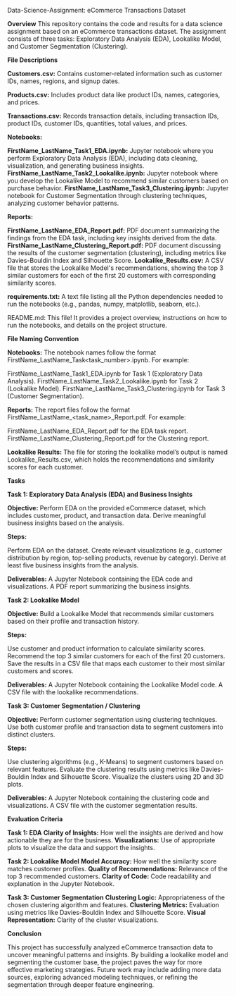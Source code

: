 Data-Science-Assignment: eCommerce Transactions Dataset

**Overview**
This repository contains the code and results for a data science assignment based on an eCommerce transactions dataset. The assignment consists of three tasks: Exploratory Data Analysis (EDA), Lookalike Model, and Customer Segmentation (Clustering).

**File Descriptions**

**Customers.csv:** Contains customer-related information such as customer IDs, names, regions, and signup dates.

**Products.csv:** Includes product data like product IDs, names, categories, and prices.

**Transactions.csv:** Records transaction details, including transaction IDs, product IDs, customer IDs, quantities, total values, and prices.

**Notebooks:**

**FirstName_LastName_Task1_EDA.ipynb:** Jupyter notebook where you perform Exploratory Data Analysis (EDA), including data cleaning, visualization, and generating business insights.
**FirstName_LastName_Task2_Lookalike.ipynb:** Jupyter notebook where you develop the Lookalike Model to recommend similar customers based on purchase behavior.
**FirstName_LastName_Task3_Clustering.ipynb:** Jupyter notebook for Customer Segmentation through clustering techniques, analyzing customer behavior patterns.

**Reports:**

**FirstName_LastName_EDA_Report.pdf:** PDF document summarizing the findings from the EDA task, including key insights derived from the data.
**FirstName_LastName_Clustering_Report.pdf:** PDF document discussing the results of the customer segmentation (clustering), including metrics like Davies-Bouldin Index and Silhouette Score.
**Lookalike_Results.csv:** A CSV file that stores the Lookalike Model's recommendations, showing the top 3 similar customers for each of the first 20 customers with corresponding similarity scores.

**requirements.txt:** A text file listing all the Python dependencies needed to run the notebooks (e.g., pandas, numpy, matplotlib, seaborn, etc.).

README.md: This file! It provides a project overview, instructions on how to run the notebooks, and details on the project structure.

**File Naming Convention**

**Notebooks:** The notebook names follow the format FirstName_LastName_Task<task_number>.ipynb. For example:

FirstName_LastName_Task1_EDA.ipynb for Task 1 (Exploratory Data Analysis).
FirstName_LastName_Task2_Lookalike.ipynb for Task 2 (Lookalike Model).
FirstName_LastName_Task3_Clustering.ipynb for Task 3 (Customer Segmentation).

**Reports:** The report files follow the format FirstName_LastName_<task_name>_Report.pdf. For example:

FirstName_LastName_EDA_Report.pdf for the EDA task report.
FirstName_LastName_Clustering_Report.pdf for the Clustering report.

**Lookalike Results:** The file for storing the lookalike model’s output is named Lookalike_Results.csv, which holds the recommendations and similarity scores for each customer.


**Tasks**

****Task 1:** Exploratory Data Analysis (EDA) and Business Insights**

**Objective:**
Perform EDA on the provided eCommerce dataset, which includes customer, product, and transaction data. Derive meaningful business insights based on the analysis.

**Steps:**

Perform EDA on the dataset.
Create relevant visualizations (e.g., customer distribution by region, top-selling products, revenue by category).
Derive at least five business insights from the analysis.

**Deliverables:**
A Jupyter Notebook containing the EDA code and visualizations.
A PDF report summarizing the business insights.

****Task 2**: Lookalike Model**

**Objective:**
Build a Lookalike Model that recommends similar customers based on their profile and transaction history.

**Steps:**

Use customer and product information to calculate similarity scores.
Recommend the top 3 similar customers for each of the first 20 customers.
Save the results in a CSV file that maps each customer to their most similar customers and scores.

**Deliverables:**
A Jupyter Notebook containing the Lookalike Model code.
A CSV file with the lookalike recommendations.

****Task 3**: Customer Segmentation / Clustering**

**Objective:**
Perform customer segmentation using clustering techniques. Use both customer profile and transaction data to segment customers into distinct clusters.

**Steps:**

Use clustering algorithms (e.g., K-Means) to segment customers based on relevant features.
Evaluate the clustering results using metrics like Davies-Bouldin Index and Silhouette Score.
Visualize the clusters using 2D and 3D plots.

**Deliverables:**
A Jupyter Notebook containing the clustering code and visualizations.
A CSV file with the customer segmentation results.

**Evaluation Criteria**

**Task 1: EDA**
**Clarity of Insights:** How well the insights are derived and how actionable they are for the business.
**Visualizations:** Use of appropriate plots to visualize the data and support the insights.

**Task 2: Lookalike Model**
**Model Accuracy:** How well the similarity score matches customer profiles.
**Quality of Recommendations:** Relevance of the top 3 recommended customers.
**Clarity of Code:** Code readability and explanation in the Jupyter Notebook.

**Task 3: Customer Segmentation**
**Clustering Logic:** Appropriateness of the chosen clustering algorithm and features.
**Clustering Metrics:** Evaluation using metrics like Davies-Bouldin Index and Silhouette Score.
**Visual Representation:** Clarity of the cluster visualizations.

**Conclusion**

This project has successfully analyzed eCommerce transaction data to uncover meaningful patterns and insights. By building a lookalike model and segmenting the customer base, the project paves the way for more effective marketing strategies. Future work may include adding more data sources, exploring advanced modeling techniques, or refining the segmentation through deeper feature engineering.

